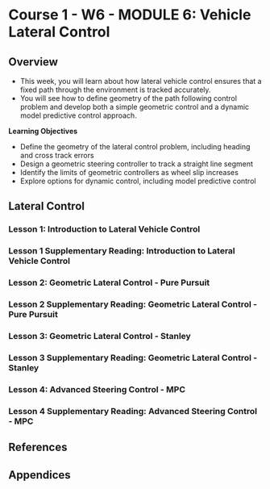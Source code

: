 # Course 1 - W6 - MODULE 6: Vehicle Lateral Control

## Overview 

- This week, you will learn about how lateral vehicle control ensures that a fixed path through the environment is tracked accurately.
- You will see how to define geometry of the path following control problem and develop both a simple geometric control and a dynamic model predictive control approach.

**Learning Objectives**
- Define the geometry of the lateral control problem, including heading and cross track errors
- Design a geometric steering controller to track a straight line segment
- Identify the limits of geometric controllers as wheel slip increases
- Explore options for dynamic control, including model predictive control

## Lateral Control

### Lesson 1: Introduction to Lateral Vehicle Control
### Lesson 1 Supplementary Reading: Introduction to Lateral Vehicle Control
### Lesson 2: Geometric Lateral Control - Pure Pursuit
### Lesson 2 Supplementary Reading: Geometric Lateral Control - Pure Pursuit
### Lesson 3: Geometric Lateral Control - Stanley
### Lesson 3 Supplementary Reading: Geometric Lateral Control - Stanley
### Lesson 4: Advanced Steering Control - MPC
### Lesson 4 Supplementary Reading: Advanced Steering Control - MPC


## References
## Appendices

